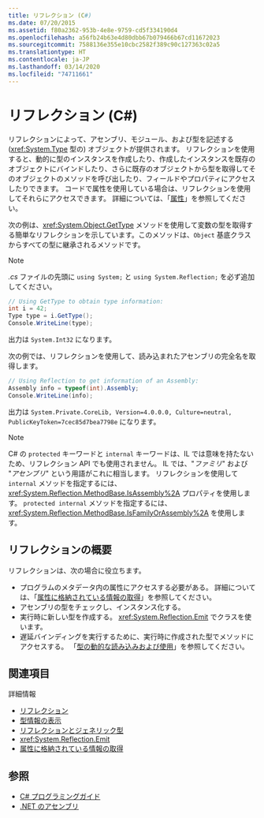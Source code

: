 ```yaml
---
title: リフレクション (C#)
ms.date: 07/20/2015
ms.assetid: f80a2362-953b-4e8e-9759-cd5f334190d4
ms.openlocfilehash: a56fb24b63e4d80dbb67b079466b67cd11672023
ms.sourcegitcommit: 7588136e355e10cbc2582f389c90c127363c02a5
ms.translationtype: HT
ms.contentlocale: ja-JP
ms.lasthandoff: 03/14/2020
ms.locfileid: "74711661"
---
```

# <a name="reflection-c"></a>リフレクション (C#)

リフレクションによって、アセンブリ、モジュール、および型を記述する (<xref:System.Type> 型の) オブジェクトが提供されます。 リフレクションを使用すると、動的に型のインスタンスを作成したり、作成したインスタンスを既存のオブジェクトにバインドしたり、さらに既存のオブジェクトから型を取得してそのオブジェクトのメソッドを呼び出したり、フィールドやプロパティにアクセスしたりできます。 コードで属性を使用している場合は、リフレクションを使用してそれらにアクセスできます。 詳細については、「[属性](../../../standard/attributes/index.md)」を参照してください。

次の例は、<xref:System.Object.GetType> メソッドを使用して変数の型を取得する簡単なリフレクションを示しています。このメソッドは、`Object` 基底クラスからすべての型に継承されるメソッドです。

> [!NOTE]
> *.cs* ファイルの先頭に `using System;` と `using System.Reflection;` を必ず追加してください。

```csharp
// Using GetType to obtain type information:
int i = 42;
Type type = i.GetType();
Console.WriteLine(type);
```

出力は `System.Int32` になります。

次の例では、リフレクションを使用して、読み込まれたアセンブリの完全名を取得します。

```csharp
// Using Reflection to get information of an Assembly:
Assembly info = typeof(int).Assembly;
Console.WriteLine(info);
```

出力は `System.Private.CoreLib, Version=4.0.0.0, Culture=neutral, PublicKeyToken=7cec85d7bea7798e` になります。

> [!NOTE]
> C# の `protected` キーワードと `internal` キーワードは、IL では意味を持たないため、リフレクション API でも使用されません。 IL では、"*ファミリ*" および "*アセンブリ*" という用語がこれに相当します。 リフレクションを使用して `internal` メソッドを指定するには、<xref:System.Reflection.MethodBase.IsAssembly%2A> プロパティを使用します。 `protected internal` メソッドを指定するには、<xref:System.Reflection.MethodBase.IsFamilyOrAssembly%2A> を使用します。

## <a name="reflection-overview"></a>リフレクションの概要

リフレクションは、次の場合に役立ちます。

- プログラムのメタデータ内の属性にアクセスする必要がある。 詳細については、「[属性に格納されている情報の取得](../../../standard/attributes/retrieving-information-stored-in-attributes.md)」を参照してください。
- アセンブリの型をチェックし、インスタンス化する。
- 実行時に新しい型を作成する。 <xref:System.Reflection.Emit> でクラスを使います。
- 遅延バインディングを実行するために、実行時に作成された型でメソッドにアクセスする。 「[型の動的な読み込みおよび使用](../../../framework/reflection-and-codedom/dynamically-loading-and-using-types.md)」を参照してください。

## <a name="related-sections"></a>関連項目

詳細情報

- [リフレクション](../../../framework/reflection-and-codedom/reflection.md)
- [型情報の表示](../../../framework/reflection-and-codedom/viewing-type-information.md)
- [リフレクションとジェネリック型](../../../framework/reflection-and-codedom/reflection-and-generic-types.md)
- <xref:System.Reflection.Emit>
- [属性に格納されている情報の取得](../../../standard/attributes/retrieving-information-stored-in-attributes.md)

## <a name="see-also"></a>参照

- [C# プログラミングガイド](../index.md)
- [.NET のアセンブリ](../../../standard/assembly/index.md)
